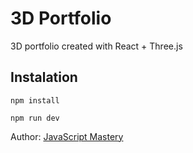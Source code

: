 # 3D Portfolio

3D portfolio created with React + Three.js

## Instalation

```npm install```

```npm run dev```


Author: [JavaScript Mastery](https://www.youtube.com/watch?v=0fYi8SGA20k&list=WL)
